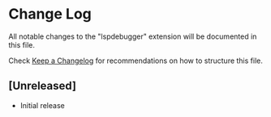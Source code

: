 # Change Log

All notable changes to the "lspdebugger" extension will be documented in this file.

Check [Keep a Changelog](http://keepachangelog.com/) for recommendations on how to structure this file.

## [Unreleased]

- Initial release